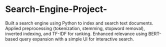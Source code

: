 # Search-Engine-Project-
Built a search engine using Python to index and search text documents. Applied preprocessing (tokenization, stemming, stopword removal), inverted indexing, and TF-IDF for ranking. Enhanced relevance using BERT-based query expansion with a simple UI for interactive search.
